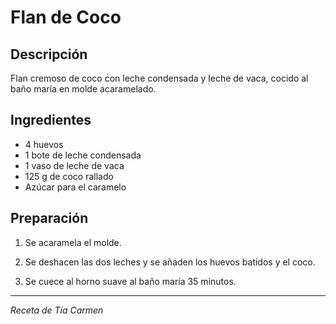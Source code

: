# Flan de Coco

## Descripción
Flan cremoso de coco con leche condensada y leche de vaca, cocido al baño maría en molde acaramelado.

## Ingredientes
- 4 huevos
- 1 bote de leche condensada
- 1 vaso de leche de vaca
- 125 g de coco rallado
- Azúcar para el caramelo

## Preparación

1. Se acaramela el molde.

2. Se deshacen las dos leches y se añaden los huevos batidos y el coco.

3. Se cuece al horno suave al baño maría 35 minutos.

---
*Receta de Tía Carmen*